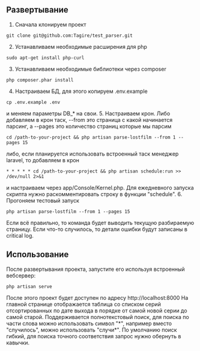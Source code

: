 ## Развертывание

1. Сначала клонируем проект
```
git clone git@github.com:Tagire/test_parser.git
```
2. Устанавливаем необходимые расширения для php
```
sudo apt-get install php-curl
```
3. Устанавливаем необходимые библиотеки через composer
```
php composer.phar install
```
4. Настраиваем БД, для этого копируем .env.example
```
cp .env.example .env
```
и меняем параметры DB_* на свои.
5. Настраиваем крон. Либо добавляем в крон таск, --from это страница с какой начинается парсинг, а --pages это количество страниц которые мы парсим
```
cd /path-to-your-project && php artisan parse-lostfilm --from 1 --pages 15
```
либо, если планируется использовать встроенный таск менеджер laravel, то добавляем в крон
```
* * * * * cd /path-to-your-project && php artisan schedule:run >> /dev/null 2>&1
```
и настраиваем через app/Console/Kernel.php. Для ежедневного запуска скрипта нужно раскомментировать строку в функции "schedule".
6. Прогоняем тестовый запуск
```
php artisan parse-lostfilm --from 1 --pages 15
```
Если всё правильно, то команда будет выводить текущую разбираемую страницу. Если что-то случилось, то детали ошибки будут записаны в critical log.

## Использование

После развертывания проекта, запустите его используя встроенный вебсервер:
```
php artisan serve
```

После этого проект будет доступен по адресу http://localhost:8000
На главной странице отображается таблица со списком серий отсортированных по дате выхода в порядке от самой новой серии до самой старой. Поддерживается полнотекстовый поиск, для поиска по части слова можно использовать символ "&ast;", например вместо "случилось", можно использовать "случи&ast;". По умолчанию поиск гибкий, для поиска точного соответствия запрос нужно обернуть в кавычки.
